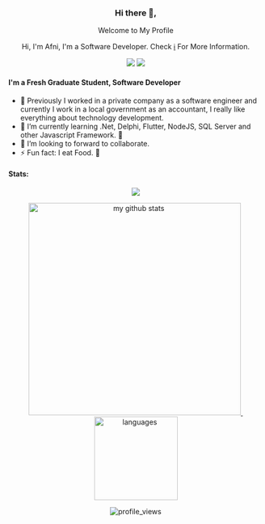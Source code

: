 <div align="center">
<h3>Hi there 👋,</h3>
<p>Welcome to My Profile</p>
<p>Hi, I'm Afni, I'm a Software Developer. Check <a href="#">ℹ️</a> For More Information.</p>

[![](https://img.shields.io/badge/@urang--banua-black?logo=medium&style=flat-square)](https://medium.com/@urang-banua)
[![](https://img.shields.io/badge/-afni.afdillah-1fa2f2?logo=facebook&style=flat-square&logoColor=white)](https://facebook.com/afni.afdillah) 
</div>

#### I'm a Fresh Graduate Student, Software Developer
- 🔭  Previously I worked in a private company as a software engineer and currently I work in a local government as an accountant, I really like everything about technology development.
- 🌱 I’m currently learning .Net, Delphi, Flutter, NodeJS, SQL Server and other Javascript Framework. 🤣
- 👯 I’m looking to forward to collaborate. 
- ⚡ Fun fact: I eat Food. 🍜

#### Stats:  

<!-- thropy -->
<a href="https://afni18.github.io">
    <p align="center">
        <img src="https://github-profile-trophy.vercel.app/?username=afni18&column=7&theme=onedark"/>
    </p>
</a>

<!-- status codes -->
<a align="center" href="https://afni18.github.io">
    <p align="center">
    <img src="https://github-readme-stats.vercel.app/api?username=afni18&show_icons=true&theme=radical" alt="my github stats" width="420"/>&nbsp;<img src="https://github-readme-stats.vercel.app/api/top-langs/?username=afni18&hide=css,tsql,blade,%20jupyter+notebook&langs_count=10&count_private=1&theme=radical&layout=compact" alt="languages" height="165">
    </p>
</a>

<p align="center">
 <img src="https://komarev.com/ghpvc/?username=afni18&color=brightgreen&style=flat-square" alt="profile_views"/>
</p>
